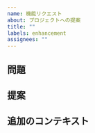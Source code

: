 ```yaml
---
name: 機能リクエスト
about: プロジェクトへの提案
title: ""
labels: enhancement
assignees: ""
---
```


## 問題

## 提案

## 追加のコンテキスト

<!-- 機能リクエストに関するその他の状況やスクリーンショット・スケッチなど -->
